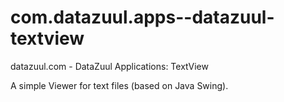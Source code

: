 # com.datazuul.apps--datazuul-textview
datazuul.com - DataZuul Applications: TextView

A simple Viewer for text files (based on Java Swing).
